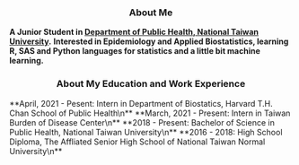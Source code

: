 <h3 align=center>About Me</h3>

**A Junior Student in [Department of Public Health, National Taiwan University](http://dph.ntu.edu.tw/web/index/index.jsp?lang=en).**
**Interested in Epidemiology and Applied Biostatistics, learning R, SAS and Python languages for statistics and a little bit machine learning.**

<h3 align=center>About My Education and Work Experience</h3>
**April, 2021 - Pesent: Intern in Department of Biostatics, Harvard T.H. Chan School of Public Health\n**
**March, 2021 - Present: Intern in Taiwan Burden of Disease Center\n**
**2018 - Present: Bachelor of Science in Public Health, National Taiwan University\n**
**2016 - 2018: High School Diploma, The Affliated Senior High School of National Taiwan Normal University\n**
